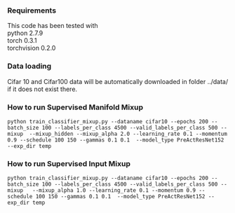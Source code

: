 ### Requirements
This code has been tested with  
python 2.7.9  
torch 0.3.1  
torchvision 0.2.0

### Data loading
Cifar 10 and Cifar100 data will be automatically downloaded in folder ../data/ if it does not exist there.

### How to run Supervised Manifold Mixup
```
python train_classifier_mixup.py --dataname cifar10 --epochs 200 --batch_size 100 --labels_per_class 4500 --valid_labels_per_class 500 --mixup  --mixup_hidden --mixup_alpha 2.0 --learning_rate 0.1 --momentum 0.9 --schedule 100 150 --gammas 0.1 0.1  --model_type PreActResNet152  --exp_dir temp
```

### How to run Supervised Input Mixup
```
python train_classifier_mixup.py --dataname cifar10 --epochs 200 --batch_size 100 --labels_per_class 4500 --valid_labels_per_class 500 --mixup   --mixup_alpha 1.0 --learning_rate 0.1 --momentum 0.9 --schedule 100 150 --gammas 0.1 0.1  --model_type PreActResNet152 --exp_dir temp
```
